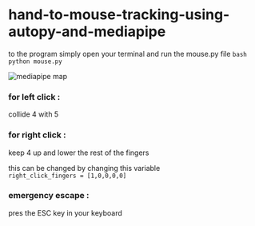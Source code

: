 # hand-to-mouse-tracking-using-autopy-and-mediapipe

to the program simply open your terminal and run the mouse.py file 
```bash python mouse.py ``` 


![mediapipe map](https://user-images.githubusercontent.com/70411813/124967141-fc814080-e01b-11eb-8cc3-18da30cff65e.png)

### for left click :
  collide 4 with 5 
### for right click :
  keep 4 up and lower the rest of the fingers 
  
  this can be changed by changing this variable  
  ``right_click_fingers = [1,0,0,0,0]``

### emergency escape : 
  pres the ESC key in your keyboard 
